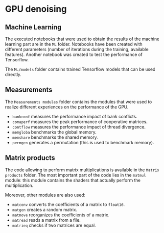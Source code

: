 # GPU denoising

## Machine Learning

The executed notebooks that were used to obtain the results of the machine learning part are in the `ML` folder. Notebooks have been created with different parameters (number of iterations during the training, available features). Another notebook was created to test the performance of Tensorflow.

The `ML/models` folder contains trained Tensorflow models that can be used directly.

## Measurements

The `Measurements modules` folder contains the modules that were used to realize different experiences on the performance of the GPU.
 - `bankconf` measures the performance impact of bank conflicts.
 - `comaperf` measures the peak performance of cooperative matrices.
 - `contflow` measures the performance impact of thread divergence.
 - `memgloba` benchmarks the global memory.
 - `memshare` benchmarks the shared memory.
 - `permgen` generates a permutation (this is used to benchmark memory).

## Matrix products

The code allowing to perform matrix multiplications is available in the `Matrix products` folder. The most important part of the code lies in the `matmul` module: this module contains the shaders that actually perform the multiplication.

Moreover, other modules are also used:
 - `matconv` converts the coefficients of a matrix to `float16`.
 - `matgen` creates a random matrix.
 - `matmove` reorganizes the coefficients of a matrix.
 - `matread` reads a matrix from a file.
 - `matrieq` checks if two matrices are equal.